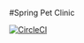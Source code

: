 #Spring Pet Clinic

[![CircleCI](https://circleci.com/gh/raj23manj/spring5-recipe-app-ci/tree/master.svg?style=svg)](https://circleci.com/gh/raj23manj/spring5-recipe-app-ci/tree/master)